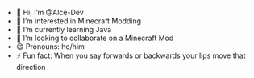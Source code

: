 - 👋 Hi, I’m @Alce-Dev
- 👀 I’m interested in Minecraft Modding
- 🌱 I’m currently learning Java
- 💞️ I’m looking to collaborate on a Minecraft Mod
- 😄 Pronouns: he/him
- ⚡ Fun fact: When you say forwards or backwards your lips move that direction

<!---
Alce-Dev/Alce-Dev is a ✨ special ✨ repository because its `README.md` (this file) appears on your GitHub profile.
You can click the Preview link to take a look at your changes.
--->
